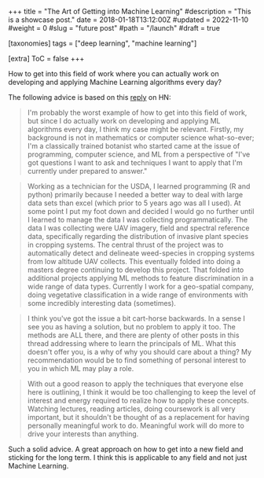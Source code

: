 +++
title = "The Art of Getting into Machine Learning"
#description = "This is a showcase post."
date = 2018-01-18T13:12:00Z
#updated = 2022-11-10
#weight = 0
#slug = "future post"
#path = "/launch"
#draft = true

[taxonomies]
tags = ["deep learning", "machine learning"]

[extra]
ToC = false
+++

How to get into this field of work where you can actually work on developing and applying Machine Learning algorithms every day?

The following advice is based on this [reply](https://news.ycombinator.com/item?id=16169583) on HN:

> I'm probably the worst example of how to get into this field of work, but since I do actually work on developing and applying ML algorithms every day, I think my case might be relevant.
Firstly, my background is not in mathematics or computer science what-so-ever; I'm a classically trained botanist who started came at the issue of programming, computer science, and ML from a perspective of "I've got questions I want to ask and techniques I want to apply that I'm currently under prepared to answer."

> Working as a technician for the USDA, I learned programming (R and python) primarily because I needed a better way to deal with large data sets than excel (which prior to 5 years ago was all I used). At some point I put my foot down and decided I would go no further until I learned to manage the data I was collecting programmatically. The data I was collecting were UAV imagery, field and spectral reference data, specifically regarding the distribution of invasive plant species in cropping systems. The central thrust of the project was to automatically detect and delineate weed-species in cropping systems from low altitude UAV collects. This eventually folded into doing a masters degree continuing to develop this project. That folded into additional projects applying ML methods to feature discrimination in a wide range of data types. Currently I work for a geo-spatial company, doing vegetative classification in a wide range of environments with some incredibly interesting data (sometimes).

> I think you've got the issue a bit cart-horse backwards. In a sense I see you as having a solution, but no problem to apply it too. The methods are ALL there, and there are plenty of other posts in this thread addressing where to learn the principals of ML. What this doesn't offer you, is a why of why you should care about a thing? My recommendation would be to find something of personal interest to you in which ML may play a role.

> With out a good reason to apply the techniques that everyone else here is outlining, I think it would be too challenging to keep the level of interest and energy required to realize how to apply these concepts. Watching lectures, reading articles, doing coursework is all very important, but it shouldn't be thought of as a replacement for having personally meaningful work to do. Meaningful work will do more to drive your interests than anything.

Such a solid advice. A great approach on how to get into a new field and sticking for the long term. I think this is applicable to any field and not just Machine Learning.
